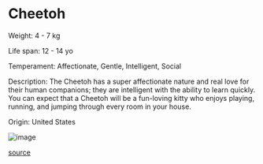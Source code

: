 # Cheetoh

Weight: 4 - 7 kg

Life span: 12 - 14 yo

Temperament: Affectionate, Gentle, Intelligent, Social

Description: The Cheetoh has a super affectionate nature and real love for their human companions; they are intelligent with the ability to learn quickly. You can expect that a Cheetoh will be a fun-loving kitty who enjoys playing, running, and jumping through every room in your house.

Origin: United States

![image](https://cdn2.thecatapi.com/images/IFXsxmXLm.jpg)

[source](https://api.thecatapi.com/v1/breeds/chee)
